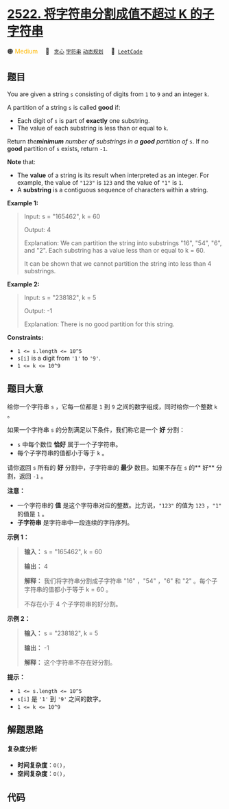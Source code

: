 # [2522. 将字符串分割成值不超过 K 的子字符串](https://leetcode.com/problems/partition-string-into-substrings-with-values-at-most-k)

🟠 <font color=#ffb800>Medium</font>&emsp; 🔖&ensp; [`贪心`](/leetcode/outline/tag/greedy.md) [`字符串`](/leetcode/outline/tag/string.md) [`动态规划`](/leetcode/outline/tag/dynamic-programming.md)&emsp; 🔗&ensp;[`LeetCode`](https://leetcode.com/problems/partition-string-into-substrings-with-values-at-most-k)

## 题目

You are given a string `s` consisting of digits from `1` to `9` and an integer
`k`.

A partition of a string `s` is called **good** if:

  * Each digit of `s` is part of **exactly** one substring.
  * The value of each substring is less than or equal to `k`.

Return _the**minimum** number of substrings in a **good** partition of_ `s`.
If no **good** partition of `s` exists, return `-1`.

**Note** that:

  * The **value** of a string is its result when interpreted as an integer. For example, the value of `"123"` is `123` and the value of `"1"` is `1`.
  * A **substring** is a contiguous sequence of characters within a string.



**Example 1:**

> Input: s = "165462", k = 60
> 
> Output: 4
> 
> Explanation: We can partition the string into substrings "16", "54", "6", and "2". Each substring has a value less than or equal to k = 60.
> 
> It can be shown that we cannot partition the string into less than 4 substrings.

**Example 2:**

> Input: s = "238182", k = 5
> 
> Output: -1
> 
> Explanation: There is no good partition for this string.

**Constraints:**

  * `1 <= s.length <= 10^5`
  * `s[i]` is a digit from `'1'` to `'9'`.
  * `1 <= k <= 10^9`




## 题目大意

给你一个字符串 `s` ，它每一位都是 `1` 到 `9` 之间的数字组成，同时给你一个整数 `k` 。

如果一个字符串 `s` 的分割满足以下条件，我们称它是一个 **好**  分割：

  * `s` 中每个数位 **恰好**  属于一个子字符串。
  * 每个子字符串的值都小于等于 `k` 。

请你返回 `s` 所有的 **好**  分割中，子字符串的 **最少**  数目。如果不存在 `s` 的**  好** 分割，返回 `-1` 。

**注意：**

  * 一个字符串的 **值**  是这个字符串对应的整数。比方说，`"123"` 的值为 `123` ，`"1"` 的值是 `1` 。
  * **子字符串**  是字符串中一段连续的字符序列。



**示例 1：**

> 
> 
> 
> 
> 
> **输入：** s = "165462", k = 60
> 
> **输出：** 4
> 
> **解释：** 我们将字符串分割成子字符串 "16" ，"54" ，"6" 和 "2" 。每个子字符串的值都小于等于 k = 60 。
> 
> 不存在小于 4 个子字符串的好分割。
> 
> 

**示例 2：**

> 
> 
> 
> 
> 
> **输入：** s = "238182", k = 5
> 
> **输出：** -1
> 
> **解释：** 这个字符串不存在好分割。
> 
> 



**提示：**

  * `1 <= s.length <= 10^5`
  * `s[i]` 是 `'1'` 到 `'9'` 之间的数字。
  * `1 <= k <= 10^9`


## 解题思路

#### 复杂度分析

- **时间复杂度**：`O()`，
- **空间复杂度**：`O()`，

## 代码

```javascript

```